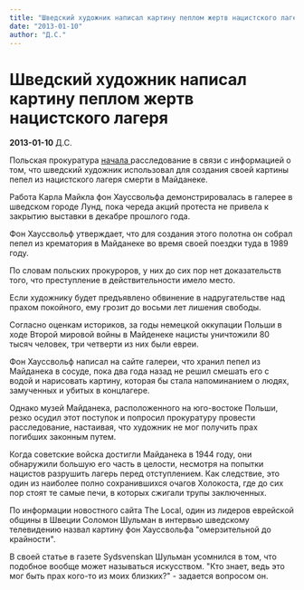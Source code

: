 ```yaml
---
title: "Шведский художник написал картину пеплом жертв нацистского лагеря"
date: "2013-01-10"
author: "Д.С."
---
```


# Шведский художник написал картину пеплом жертв нацистского лагеря

**2013-01-10** Д.С.

Польская прокуратура [начала ](http://www.bbc.co.uk/russian/international/2013/01/130109_holocaust_ashes_painting.shtml)расследование в связи с информацией о том, что шведский художник использовал для создания своей картины пепел из нацистского лагеря смерти в Майданеке.

Работа Карла Майкла фон Хауссвольфа демонстрировалась в галерее в шведском городе Лунд, пока череда акций протеста не привела к закрытию выставки в декабре прошлого года.

Фон Хауссвольф утверждает, что для создания этого полотна он собрал пепел из крематория в Майданеке во время своей поездки туда в 1989 году.

По словам польских прокуроров, у них до сих пор нет доказательств того, что преступление в действительности имело место.

Если художнику будет предъявлено обвинение в надругательстве над прахом покойного, ему грозит до восьми лет лишения свободы.

Согласно оценкам историков, за годы немецкой оккупации Польши в ходе Второй мировой войны в Майденеке нацисты уничтожили 80 тысяч человек, три четверти из них были евреи.

Фон Хауссвольф написал на сайте галереи, что хранил пепел из Майданека в сосуде, пока два года назад не решил смешать его с водой и нарисовать картину, которая бы стала напоминанием о людях, замученных и убитых в концлагере.

Однако музей Майданека, расположенного на юго-востоке Польши, резко осудил этот поступок и попросил прокуратуру провести расследование, настаивая, что художник не мог получить прах погибших законным путем.

Когда советские войска достигли Майданека в 1944 году, они обнаружили большую его часть в целости, несмотря на попытки нацистов разрушить лагерь перед отступлением. Как следствие, это один из наиболее полно сохранившихся очагов Холокоста, где до сих пор стоят те самые печи, в которых сжигали трупы заключенных.

По информации новостного сайта The Local, один из лидеров еврейской общины в Швеции Соломон Шульман в интервью шведскому телевидению назвал картину фон Хауссвольфа "омерзительной до крайности".

В своей статье в газете Sydsvenskan Шульман усомнился в том, что подобное вообще может называться искусством. "Кто знает, ведь это мог быть прах кого-то из моих близких?" - задается вопросом он.